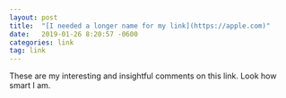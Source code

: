 ```yaml
---
layout: post
title:  "[I needed a longer name for my link](https://apple.com)"
date:   2019-01-26 8:20:57 -0600
categories: link
tag: link
---
```

These are my interesting and insightful comments on this link. Look how smart I am.
